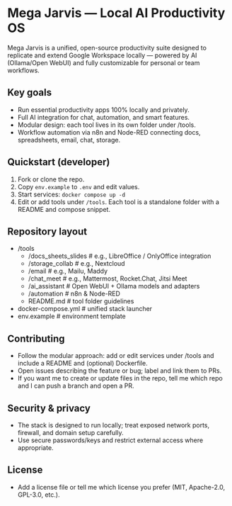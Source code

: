 # Mega Jarvis — Local AI Productivity OS

Mega Jarvis is a unified, open-source productivity suite designed to replicate and extend Google Workspace locally — powered by AI (Ollama/Open WebUI) and fully customizable for personal or team workflows.

## Key goals

- Run essential productivity apps 100% locally and privately.
- Full AI integration for chat, automation, and smart features.
- Modular design: each tool lives in its own folder under /tools.
- Workflow automation via n8n and Node-RED connecting docs, spreadsheets, email, chat, storage.

## Quickstart (developer)

1. Fork or clone the repo.
2. Copy `env.example` to `.env` and edit values.
3. Start services: `docker compose up -d`
4. Edit or add tools under `/tools`. Each tool is a standalone folder with a README and compose snippet.

## Repository layout

- /tools
  - /docs_sheets_slides # e.g., LibreOffice / OnlyOffice integration
  - /storage_collab # e.g., Nextcloud
  - /email # e.g., Mailu, Maddy
  - /chat_meet # e.g., Mattermost, Rocket.Chat, Jitsi Meet
  - /ai_assistant # Open WebUI + Ollama models and adapters
  - /automation # n8n & Node-RED
  - README.md # tool folder guidelines
- docker-compose.yml # unified stack launcher
- env.example # environment template

## Contributing

- Follow the modular approach: add or edit services under /tools and include a README and (optional) Dockerfile.
- Open issues describing the feature or bug; label and link them to PRs.
- If you want me to create or update files in the repo, tell me which repo and I can push a branch and open a PR.

## Security & privacy

- The stack is designed to run locally; treat exposed network ports, firewall, and domain setup carefully.
- Use secure passwords/keys and restrict external access where appropriate.

## License

- Add a license file or tell me which license you prefer (MIT, Apache-2.0, GPL-3.0, etc.).
